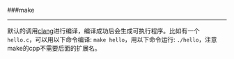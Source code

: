 <!--c-linux-->
###make

-----

默认的调用[clang](clang.html)进行编译，编译成功后会生成可执行程序。比如有一个`hello.c`，可以用以下命令编译: `make hello`，用以下命令运行: `./hello`，注意make的cpp不需要后面的扩展名。
